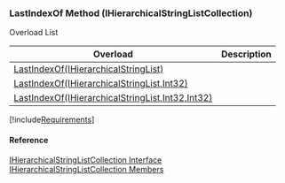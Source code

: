 ﻿### LastIndexOf Method (IHierarchicalStringListCollection)

Overload List

| Overload | Description |
| --- | --- |
| [LastIndexOf(IHierarchicalStringList)](fcSDK~FChoice.Foundation.Clarify.DataObjects.IHierarchicalStringListCollection~LastIndexOf(IHierarchicalStringList).md) |   |
| [LastIndexOf(IHierarchicalStringList,Int32)](fcSDK~FChoice.Foundation.Clarify.DataObjects.IHierarchicalStringListCollection~LastIndexOf(IHierarchicalStringList,Int32).md) |   |
| [LastIndexOf(IHierarchicalStringList,Int32,Int32)](fcSDK~FChoice.Foundation.Clarify.DataObjects.IHierarchicalStringListCollection~LastIndexOf(IHierarchicalStringList,Int32,Int32).md) |   |

[!include[Requirements](../partials/requirements.md)]



#### Reference

[IHierarchicalStringListCollection Interface](fcSDK~FChoice.Foundation.Clarify.DataObjects.IHierarchicalStringListCollection.md)  
[IHierarchicalStringListCollection Members](fcSDK~FChoice.Foundation.Clarify.DataObjects.IHierarchicalStringListCollection_members.md)